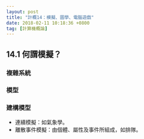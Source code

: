 ```yaml
---
layout: post
title: "計概14：模擬、圖學、電腦遊戲"
date: 2018-02-11 10:18:36 +0800
tag: [計算機概論]
---
```

## 14.1 何謂模擬？
### 複雜系統
### 模型
### 建構模型
- 連續模擬：如氣象學。
- 離散事件模擬：由個體、屬性及事件所組成，如排隊。